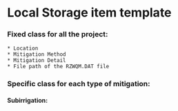 # Local Storage item template

### Fixed class for all the project:
```
* Location
* Mitigation Method
* Mitigation Detail
* File path of the RZWQM.DAT file
```

### Specific class for each type of mitigation:
#### Subirrigation:
```


